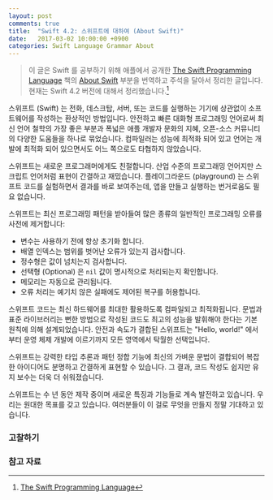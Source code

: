 ```yaml
---
layout: post
comments: true
title:  "Swift 4.2: 스위프트에 대하여 (About Swift)"
date:   2017-03-02 10:00:00 +0900
categories: Swift Language Grammar About
---
```


> 이 글은 Swift 를 공부하기 위해 애플에서 공개한 [The Swift Programming Language](https://docs.swift.org/swift-book/) 책의 [About Swift](https://docs.swift.org/swift-book/) 부분을 번역하고 주석을 달아서 정리한 글입니다. 현재는 Swift 4.2 버전에 대해서 정리했습니다.[^swift-book]

스위프트 (Swift) 는 전화, 데스크탑, 서버, 또는 코드를 실행하는 기기에 상관없이 소프트웨어를 작성하는 환상적인 방법입니다. 안전하고 빠른 대화형 프로그래밍 언어로써 최신 언어 철학의 가장 좋은 부분과 폭넓은 애플 개발자 문화의 지혜, 오픈-소스 커뮤니티의 다양한 도움들을 하나로 묶었습니다. 컴파일러는 성능에 최적화 되어 있고 언어는 개발에 최적화 되어 있으면서도 어느 쪽으로도 타협하지 않았습니다.

스위프트는 새로운 프로그래머에게도 친절합니다. 산업 수준의 프로그래밍 언어지만 스크립트 언어처럼 표현이 간결하고 재밌습니다. 플레이그라운드 (playground) 는 스위프트 코드를 실험하면서 결과를 바로 보여주는데, 앱을 만들고 실행하는 번거로움도 필요 없습니다.           

스위프트는 최신 프로그래밍 패턴을 받아들여 많은 종류의 일반적인 프로그래밍 오류를 사전에 제거합니다:

- 변수는 사용하기 전에 항상 초기화 합니다.
- 배열 인덱스는 범위를 벗어난 오류가 있는지 검사합니다.
- 정수형은 값이 넘치는지 검사합니다.
- 선택형 (Optional) 은 `nil` 값이 명시적으로 처리되는지 확인합니다.
- 메모리는 자동으로 관리됩니다.
- 오류 처리는 예기치 않은 실패에도 제어된 복구를 허용합니다.  

스위프트 코드는 최신 하드웨어를 최대한 활용하도록 컴파일되고 최적화됩니다. 문법과 표준 라이브러리는 뻔한 방법으로 작성된 코드도 최고의 성능을 발휘해야 한다는 기본 원칙에 의해 설계되었습니다. 안전과 속도가 결합된 스위프트는 "Hello, world!" 에서부터 운영 체제 개발에 이르기까지 모든 영역에서 탁월한 선택입니다.

스위프트는 강력한 타입 추론과 패턴 정합 기능에 최신의 가벼운 문법이 결합되어 복잡한 아이디어도 분명하고 간결하게 표현할 수 있습니다. 그 결과, 코드 작성도 쉽지만 유지 보수는 더욱 더 쉬워졌습니다.

스위프트는 수 년 동안 제작 중이며 새로운 특징과 기능들로 계속 발전하고 있습니다. 우리는 원대한 목표를 갖고 있습니다. 여러분들이 이 걸로 무엇을 만들지 정말 기대하고 있습니다.

### 고찰하기

### 참고 자료

[^swift-book]: [The Swift Programming Language](https://docs.swift.org/swift-book/)
